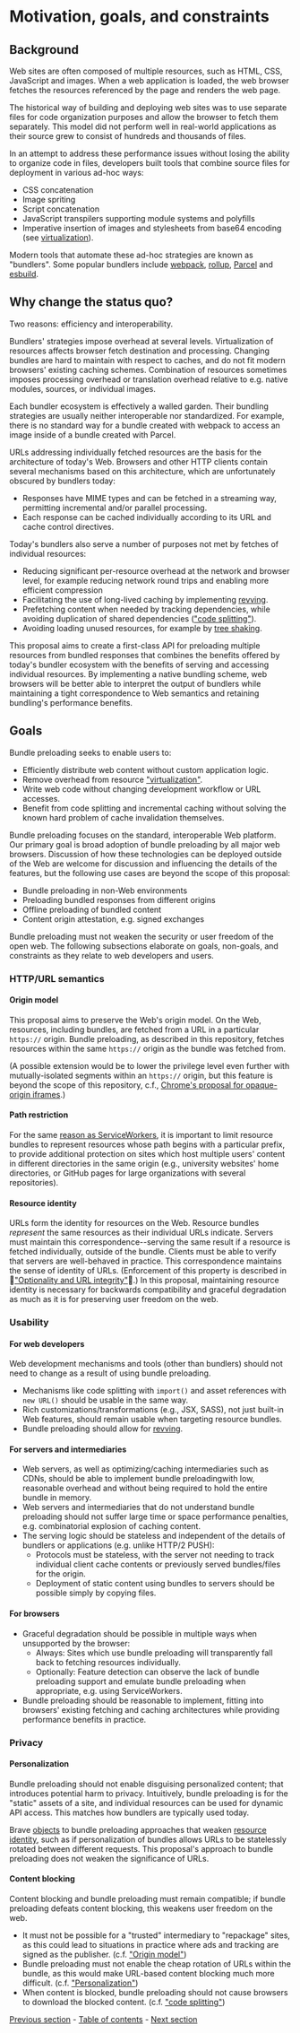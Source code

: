 # Motivation, goals, and constraints

## Background

Web sites are often composed of multiple resources, such as HTML, CSS, JavaScript and images. When a web application is loaded, the web browser fetches the resources referenced by the page and renders the web page.

The historical way of building and deploying web sites was to use separate files for code organization purposes and allow the browser to fetch them separately. This model did not perform well in real-world applications as their source grew to consist of hundreds and thousands of files.

In an attempt to address these performance issues without losing the ability to organize code in files, developers built tools that combine source files for deployment in various ad-hoc ways:

- CSS concatenation
- Image spriting
- Script concatenation
- JavaScript transpilers supporting module systems and polyfills
- Imperative insertion of images and stylesheets from base64 encoding (see [virtualization](./glossary.md#virtualization)).

Modern tools that automate these ad-hoc strategies are known as "bundlers". Some popular bundlers include [webpack](https://webpack.js.org/), [rollup](https://rollupjs.org/guide/en/), [Parcel](https://parceljs.org/) and [esbuild](https://esbuild.github.io/).

## Why change the status quo?

Two reasons: efficiency and interoperability.

Bundlers' strategies impose overhead at several levels. Virtualization of resources affects browser fetch destination and processing. Changing bundles are hard to maintain with respect to caches, and do not fit modern browsers' existing caching schemes. Combination of resources sometimes imposes processing overhead or translation overhead relative to e.g. native modules, sources, or individual images.

Each bundler ecosystem is effectively a walled garden. Their bundling strategies are usually neither interoperable nor standardized. For example, there is no standard way for a bundle created with webpack to access an image inside of a bundle created with Parcel.

URLs addressing individually fetched resources are the basis for the architecture of today's Web. Browsers and other HTTP clients contain several mechanisms based on this architecture, which are unfortunately obscured by bundlers today:
- Responses have MIME types and can be fetched in a streaming way, permitting incremental and/or parallel processing.
- Each response can be cached individually according to its URL and cache control directives.

Today's bundlers also serve a number of purposes not met by fetches of individual resources:
- Reducing significant per-resource overhead at the network and browser level, for example reducing network round trips and enabling more efficient compression
- Facilitating the use of long-lived caching by implementing [revving](./glossary.md#revving).
- Prefetching content when needed by tracking dependencies, while avoiding duplication of shared dependencies (["code splitting"](./glossary.md#codesplitting)).
- Avoiding loading unused resources, for example by [tree shaking](./glossary.md#treeshaking).

This proposal aims to create a first-class API for preloading multiple resources from bundled responses that combines the benefits offered by today's bundler ecosystem with the benefits of serving and accessing individual resources. By implementing a native bundling scheme, web browsers will be better able to interpret the output of bundlers while maintaining a tight correspondence to Web semantics and retaining bundling's performance benefits.

## Goals

Bundle preloading seeks to enable users to:
- Efficiently distribute web content without custom application logic.
- Remove overhead from resource ["virtualization"](./glossary.md#virtualization).
- Write web code without changing development workflow or URL accesses.
- Benefit from code splitting and incremental caching without solving the known hard problem of cache invalidation themselves.

Bundle preloading focuses on the standard, interoperable Web platform. Our primary goal is broad adoption of bundle preloading by all major web browsers. Discussion of how these technologies can be deployed outside of the Web are welcome for discussion and influencing the details of the features, but the following use cases are beyond the scope of this proposal:
- Bundle preloading in non-Web environments
- Preloading bundled responses from different origins
- Offline preloading of bundled content
- Content origin attestation, e.g. signed exchanges

Bundle preloading must not weaken the security or user freedom of the open web. The following subsections elaborate on goals, non-goals, and constraints as they relate to web developers and users.

### HTTP/URL semantics

#### Origin model

This proposal aims to preserve the Web's origin model. On the Web, resources, including bundles, are fetched from a URL in a particular `https://` origin. Bundle preloading, as described in this repository, fetches resources within the same `https://` origin as the bundle was fetched from.

(A possible extension would be to lower the privilege level even further with mutually-isolated segments within an `https://` origin, but this feature is beyond the scope of this repository, c.f., [Chrome's proposal for opaque-origin iframes](https://github.com/WICG/webpackage/blob/main/explainers/subresource-loading-opaque-origin-iframes.md/).)

#### Path restriction

For the same [reason as ServiceWorkers](https://w3c.github.io/ServiceWorker/#path-restriction), it is important to limit resource bundles to represent resources whose path begins with a particular prefix, to provide additional protection on sites which host multiple users' content in different directories in the same origin (e.g., university websites' home directories, or GitHub pages for large organizations with several repositories).

#### Resource identity

URLs form the identity for resources on the Web. Resource bundles *represent* the same resources as their individual URLs indicate. Servers must maintain this correspondence--serving the same result if a resource is fetched individually, outside of the bundle. Clients must be able to verify that servers are well-behaved in practice. This correspondence maintains the sense of identity of URLs. (Enforcement of this property is described in 🚧["Optionality and URL integrity"](./subresource-loading.md#optionality-and-url-integrity)🚧.) In this proposal, maintaining resource identity is necessary for backwards compatibility and graceful degradation as much as it is for preserving user freedom on the web.

### Usability

#### For web developers

Web development mechanisms and tools (other than bundlers) should not need to change as a result of using bundle preloading.
- Mechanisms like code splitting with `import()` and asset references with `new URL()` should be usable in the same way.
- Rich customizations/transformations (e.g., JSX, SASS), not just built-in Web features, should remain usable when targeting resource bundles.
- Bundle preloading should allow for [revving](./glossary.md#revving).

#### For servers and intermediaries

- Web servers, as well as optimizing/caching intermediaries such as CDNs, should be able to implement bundle preloadingwith low, reasonable overhead and without being required to hold the entire bundle in memory.
- Web servers and intermediaries that do not understand bundle preloading should not suffer large time or space performance penalties, e.g. combinatorial explosion of caching content.
- The serving logic should be stateless and independent of the details of bundlers or applications (e.g. unlike HTTP/2 PUSH):
  - Protocols must be stateless, with the server not needing to track individual client cache contents or previously served bundles/files for the origin.
  - Deployment of static content using bundles to servers should be possible simply by copying files.

#### For browsers

- Graceful degradation should be possible in multiple ways when unsupported by the browser:
    - Always: Sites which use bundle preloading will transparently fall back to fetching resources individually.
    - Optionally: Feature detection can observe the lack of bundle preloading support and emulate bundle preloading when appropriate, e.g. using ServiceWorkers.
- Bundle preloading should be reasonable to implement, fitting into browsers' existing fetching and caching architectures while providing performance benefits in practice.

### Privacy

#### Personalization

Bundle preloading should not enable disguising personalized content; that introduces potential harm to privacy. Intuitively, bundle preloading is for the "static" assets of a site, and individual resources can be used for dynamic API access. This matches how bundlers are typically used today.

Brave [objects](https://brave.com/webbundles-harmful-to-content-blocking-security-tools-and-the-open-web/) to bundle preloading approaches that weaken [resource identity](./glossary.md#rsrcidentity), such as if personalization of bundles allows URLs to be statelessly rotated between different requests. This proposal's approach to bundle preloading does not weaken the significance of URLs.

#### Content blocking

Content blocking and bundle preloading must remain compatible; if bundle preloading defeats content blocking, this weakens user freedom on the web.
- It must not be possible for a "trusted" intermediary to "repackage" sites, as this could lead to situations in practice where ads and tracking are signed as the publisher. (c.f. ["Origin model"](#origin-model))
- Bundle preloading must not enable the cheap rotation of URLs within the bundle, as this would make URL-based content blocking much more difficult. (c.f. ["Personalization"](#personalization))
- When content is blocked, bundle preloading should not cause browsers to download the blocked content. (c.f. ["code splitting"](#for-web-developers))

[Previous section](./README.md) - [Table of contents](./README.md#table-of-contents) - [Next section](./subresource-loading.md)